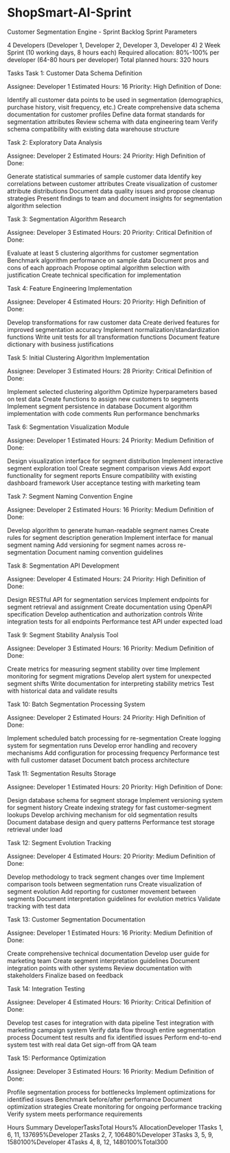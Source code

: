 # ShopSmart-AI-Sprint

Customer Segmentation Engine - Sprint Backlog
Sprint Parameters

4 Developers (Developer 1, Developer 2, Developer 3, Developer 4)
2 Week Sprint (10 working days, 8 hours each)
Required allocation: 80%-100% per developer (64-80 hours per developer)
Total planned hours: 320 hours

Tasks
Task 1: Customer Data Schema Definition

Assignee: Developer 1
Estimated Hours: 16
Priority: High
Definition of Done:

Identify all customer data points to be used in segmentation (demographics, purchase history, visit frequency, etc.)
Create comprehensive data schema documentation for customer profiles
Define data format standards for segmentation attributes
Review schema with data engineering team
Verify schema compatibility with existing data warehouse structure



Task 2: Exploratory Data Analysis

Assignee: Developer 2
Estimated Hours: 24
Priority: High
Definition of Done:

Generate statistical summaries of sample customer data
Identify key correlations between customer attributes
Create visualization of customer attribute distributions
Document data quality issues and propose cleanup strategies
Present findings to team and document insights for segmentation algorithm selection



Task 3: Segmentation Algorithm Research

Assignee: Developer 3
Estimated Hours: 20
Priority: Critical
Definition of Done:

Evaluate at least 5 clustering algorithms for customer segmentation
Benchmark algorithm performance on sample data
Document pros and cons of each approach
Propose optimal algorithm selection with justification
Create technical specification for implementation



Task 4: Feature Engineering Implementation

Assignee: Developer 4
Estimated Hours: 20
Priority: High
Definition of Done:

Develop transformations for raw customer data
Create derived features for improved segmentation accuracy
Implement normalization/standardization functions
Write unit tests for all transformation functions
Document feature dictionary with business justifications



Task 5: Initial Clustering Algorithm Implementation

Assignee: Developer 3
Estimated Hours: 28
Priority: Critical
Definition of Done:

Implement selected clustering algorithm
Optimize hyperparameters based on test data
Create functions to assign new customers to segments
Implement segment persistence in database
Document algorithm implementation with code comments
Run performance benchmarks



Task 6: Segmentation Visualization Module

Assignee: Developer 1
Estimated Hours: 24
Priority: Medium
Definition of Done:

Design visualization interface for segment distribution
Implement interactive segment exploration tool
Create segment comparison views
Add export functionality for segment reports
Ensure compatibility with existing dashboard framework
User acceptance testing with marketing team



Task 7: Segment Naming Convention Engine

Assignee: Developer 2
Estimated Hours: 16
Priority: Medium
Definition of Done:

Develop algorithm to generate human-readable segment names
Create rules for segment description generation
Implement interface for manual segment naming
Add versioning for segment names across re-segmentation
Document naming convention guidelines



Task 8: Segmentation API Development

Assignee: Developer 4
Estimated Hours: 24
Priority: High
Definition of Done:

Design RESTful API for segmentation services
Implement endpoints for segment retrieval and assignment
Create documentation using OpenAPI specification
Develop authentication and authorization controls
Write integration tests for all endpoints
Performance test API under expected load



Task 9: Segment Stability Analysis Tool

Assignee: Developer 3
Estimated Hours: 16
Priority: Medium
Definition of Done:

Create metrics for measuring segment stability over time
Implement monitoring for segment migrations
Develop alert system for unexpected segment shifts
Write documentation for interpreting stability metrics
Test with historical data and validate results



Task 10: Batch Segmentation Processing System

Assignee: Developer 2
Estimated Hours: 24
Priority: High
Definition of Done:

Implement scheduled batch processing for re-segmentation
Create logging system for segmentation runs
Develop error handling and recovery mechanisms
Add configuration for processing frequency
Performance test with full customer dataset
Document batch process architecture



Task 11: Segmentation Results Storage

Assignee: Developer 1
Estimated Hours: 20
Priority: High
Definition of Done:

Design database schema for segment storage
Implement versioning system for segment history
Create indexing strategy for fast customer-segment lookups
Develop archiving mechanism for old segmentation results
Document database design and query patterns
Performance test storage retrieval under load



Task 12: Segment Evolution Tracking

Assignee: Developer 4
Estimated Hours: 20
Priority: Medium
Definition of Done:

Develop methodology to track segment changes over time
Implement comparison tools between segmentation runs
Create visualization of segment evolution
Add reporting for customer movement between segments
Document interpretation guidelines for evolution metrics
Validate tracking with test data



Task 13: Customer Segmentation Documentation

Assignee: Developer 1
Estimated Hours: 16
Priority: Medium
Definition of Done:

Create comprehensive technical documentation
Develop user guide for marketing team
Create segment interpretation guidelines
Document integration points with other systems
Review documentation with stakeholders
Finalize based on feedback



Task 14: Integration Testing

Assignee: Developer 4
Estimated Hours: 16
Priority: Critical
Definition of Done:

Develop test cases for integration with data pipeline
Test integration with marketing campaign system
Verify data flow through entire segmentation process
Document test results and fix identified issues
Perform end-to-end system test with real data
Get sign-off from QA team



Task 15: Performance Optimization

Assignee: Developer 3
Estimated Hours: 16
Priority: Medium
Definition of Done:

Profile segmentation process for bottlenecks
Implement optimizations for identified issues
Benchmark before/after performance
Document optimization strategies
Create monitoring for ongoing performance tracking
Verify system meets performance requirements



Hours Summary
DeveloperTasksTotal Hours% AllocationDeveloper 1Tasks 1, 6, 11, 137695%Developer 2Tasks 2, 7, 106480%Developer 3Tasks 3, 5, 9, 1580100%Developer 4Tasks 4, 8, 12, 1480100%Total300
